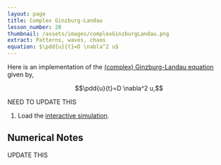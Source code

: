 ```yaml
---
layout: page
title: Complex Ginzburg-Landau
lesson_number: 20
thumbnail: /assets/images/complexGinzburgLandau.png
extract: Patterns, waves, chaos
equation: $\pdd{u}{t}=D \nabla^2 u$
---
```

Here is an implementation of the [(complex) Ginzburg-Landau equation](https://arxiv.org/abs/cond-mat/0106115) given by,

$$\pdd{u}{t}=D \nabla^2 u,$$

NEED TO UPDATE THIS

1. Load the [interactive simulation](/sim/?preset=complexGinzburgLandau). 



## Numerical Notes
UPDATE THIS
